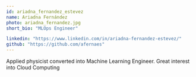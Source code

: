 ```yaml
---
id: ariadna_fernandez_estevez
name: Ariadna Fernández
photo: ariadna_fernandez.jpg
short_bio: "MLOps Engineer"

linkedin: "https://www.linkedin.com/in/ariadna-fernandez-estevez/"
github: "https://github.com/afernaes"
---
```

Applied physicist converted into Machine Learning Engineer. Great interest into Cloud Computing